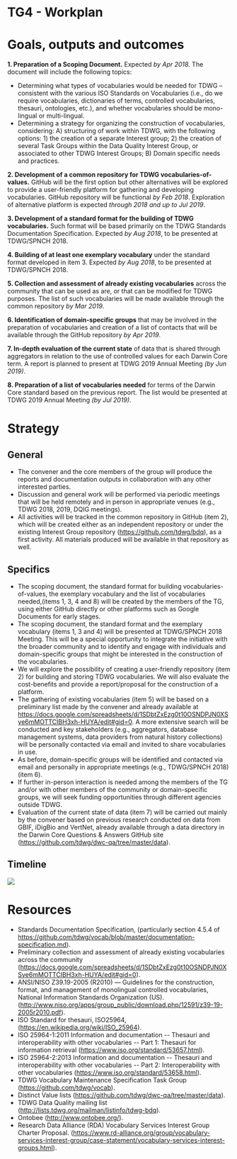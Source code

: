 # TG4 - Workplan
# Goals, outputs and outcomes
**1. Preparation of a Scoping Document.** Expected *by Apr 2018.* The document will include the following topics:
  - Determining what types of vocabularies would be needed for TDWG – consistent with the various ISO Standards on Vocabularies (i.e., do we require vocabularies, dictionaries of terms, controlled vocabularies, thesauri, ontologies, etc.), and whether vocabularies should be mono-lingual or multi-lingual.
  - Determining a strategy for organizing the construction of vocabularies, considering: A) structuring of work within TDWG, with the following options: 1) the creation of a separate Interest group; 2) the creation of several Task Groups within the Data Quality Interest Group, or associated to other TDWG Interest Groups; B) Domain specific needs and practices.
  
**2. Development of a common repository for TDWG vocabularies-of-values.** GitHub will be the first option but other alternatives will be explored to provide a user-friendly platform for gathering and developing vocabularies. GitHub repository will be functional *by Feb 2018*. Exploration of alternative platform is expected *through 2018 and up to Jul 2019*.

**3. Development of a standard format for the building of TDWG vocabularies.** Such format will be based primarily on the TDWG Standards Documentation Specification. Expected *by Aug 2018*, to be presented at TDWG/SPNCH 2018.

**4. Building of at least one exemplary vocabulary** under the standard format developed in item 3. Expected *by Aug 2018*, to be presented at TDWG/SPNCH 2018.

**5. Collection and assessment of already existing vocabularies** across the community that can be used as are, or that can be modified for TDWG purposes. The list of such vocabularies will be made available through the common repository *by Mar 2019*.

**6. Identification of domain-specific groups** that may be involved in the preparation of vocabularies and creation of a list of contacts 
that will be available through the GitHub repository *by Apr 2019*.

**7. In-depth evaluation of the current state** of data that is shared through aggregators in relation to the use of controlled values for each Darwin Core term. A report is planned to present at TDWG 2019 Annual Meeting *(by Jun 2019)*.

**8. Preparation of a list of vocabularies needed** for terms of the Darwin Core standard based on the previous report. The list would be presented at TDWG 2019 Annual Meeting *(by Jul 2019)*.

# Strategy 
## General
- The convener and the core members of the group will produce the reports and documentation outputs in collaboration with any other interested parties.
- Discussion and general work will be performed via periodic meetings that will be held remotely and in person in appropriate venues (e.g., TDWG 2018, 2019, DQIG meetings).
- All activities will be tracked in the common repository in GitHub (item 2), which will be created either as an independent repository or under the existing Interest Group repository (https://github.com/tdwg/bdq), as a first activity. All materials produced will be available in that repository as well.
## Specifics
- The scoping document, the standard format for building vocabularies-of-values, the exemplary vocabulary and the list of vocabularies needed,(items 1, 3, 4 and 8) will be created by the members of the TG, using either GitHub directly or other platforms such as Google Documents for early stages.
- The scoping document, the standard format and the exemplary vocabulary (items 1, 3 and 4) will be presented at TDWG/SPNCH 2018 Meeting. This will be a special opportunity to integrate the initiative with the broader community and to identify and engage with individuals and domain-specific groups that might be interested in the construction of the vocabularies.
- We will explore the possibility of creating a user-friendly repository (item 2) for building and storing TDWG vocabularies. We will also evaluate the cost-benefits and provide a report/proposal for the construction of a platform.
- The gathering of existing vocabularies (item 5) will be based on a preliminary list made by the convener and already available at https://docs.google.com/spreadsheets/d/1SDbtZxEzg0t10OSNDPJN0XSye6mMOTTCIBH3xh-HUYA/edit#gid=0. A more extensive search will be conducted and key stakeholders (e.g., aggregators, database management systems, data providers from natural history collections) will be personally contacted via email and invited to share vocabularies in use.
- As before, domain-specific groups will be identified and contacted via email and personally in appropriate meetings (e.g., TDWG/SPNCH 2018) (item 6).
- If further in-person interaction is needed among the members of the TG and/or with other members of the community or domain-specific groups, we will seek funding opportunities through different agencies outside TDWG.
- Evaluation of the current state of data (item 7) will be carried out mainly by the convener based on previous research conducted on data from GBIF, iDigBio and VertNet, already available through a data directory in the Darwin Core Questions & Answers GitHub site (https://github.com/tdwg/dwc-qa/tree/master/data). 
## Timeline
![](https://drive.google.com/uc?export=download&id=0B4sIKK7qrRVITFhGb3I0Qld5Q28)

# Resources
- Standards Documentation Specification, (particularly section 4.5.4 of  https://github.com/tdwg/vocab/blob/master/documentation-specification.md).
- Preliminary collection and assessment of already existing vocabularies across the community (https://docs.google.com/spreadsheets/d/1SDbtZxEzg0t10OSNDPJN0XSye6mMOTTCIBH3xh-HUYA/edit#gid=0).
- ANSI/NISO Z39.19-2005 (R2010) — Guidelines for the construction, format, and management of monolingual controlled vocabularies, National Information Standards Organization (US). (http://www.niso.org/apps/group_public/download.php/12591/z39-19-2005r2010.pdf).
- ISO Standard for thesauri, ISO25964, (https://en.wikipedia.org/wiki/ISO_25964).
- ISO 25964-1:2011 Information and documentation -- Thesauri and interoperability with other vocabularies -- Part 1: Thesauri for information retrieval (https://www.iso.org/standard/53657.html).
- ISO 25964-2:2013 Information and documentation -- Thesauri and interoperability with other vocabularies -- Part 2: Interoperability with other vocabularies (https://www.iso.org/standard/53658.html).
- TDWG Vocabulary Maintenance Specification Task Group (https://github.com/tdwg/vocab).
- Distinct Value lists (https://github.com/tdwg/dwc-qa/tree/master/data).
- TDWG Data Quality mailing list (http://lists.tdwg.org/mailman/listinfo/tdwg-bdq).
- Ontobee (http://www.ontobee.org/).
- Research Data Alliance (RDA) Vocabulary Services Interest Group Charter Proposal. (https://www.rd-alliance.org/group/vocabulary-services-interest-group/case-statement/vocabulary-services-interest-groups.html).
